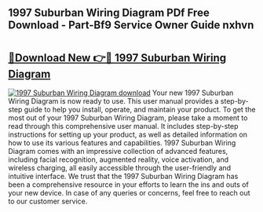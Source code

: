 ## 1997 Suburban Wiring Diagram PDf Free Download - Part-Bf9 Service Owner Guide nxhvn

# <h2><a href="http://dfltt68.blite.top/?on=1997+Suburban+Wiring+Diagram">🔗Download New 👉🔴 1997 Suburban Wiring Diagram</a></h2>

[![1997 Suburban Wiring Diagram download](https://i.imgur.com/lujVjoI.png)](http://dfltt68.blite.top/?on=1997+Suburban+Wiring+Diagram)
Your new 1997 Suburban Wiring Diagram is now ready to use. This user manual provides a step-by-step guide to help you install, operate, and maintain your product. To get the most out of your 1997 Suburban Wiring Diagram, please take a moment to read through this comprehensive user manual. It includes step-by-step instructions for setting up your product, as well as detailed information on how to use its various features and capabilities. 1997 Suburban Wiring Diagram comes with an impressive collection of advanced features, including facial recognition, augmented reality, voice activation, and wireless charging, all easily accessible through the user-friendly and intuitive interface. We trust that the 1997 Suburban Wiring Diagram has been a comprehensive resource in your efforts to learn the ins and outs of your new device. In case of any queries or concerns, feel free to reach out to our customer service.
